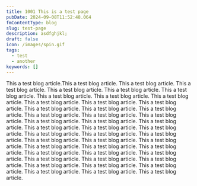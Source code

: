 ```yaml
---
title: 1001 This is a test page
pubDate: 2024-09-08T11:52:48.064
fmContentType: blog
slug: test-page
description: asdfghjkl;
draft: false
icon: /images/spin.gif
tags:
  - test
  - another
keywords: []
---
```


This a test blog article.This a test blog article. This a test blog article. This a test blog article. This a test blog article. This a test blog article. This a test blog article. This a test blog article. This a test blog article. This a test blog article. This a test blog article. This a test blog article. This a test blog article. This a test blog article. This a test blog article. This a test blog article. This a test blog article. This a test blog article. This a test blog article. This a test blog article. This a test blog article. This a test blog article. This a test blog article. This a test blog article. This a test blog article. This a test blog article. This a test blog article. This a test blog article. This a test blog article. This a test blog article. This a test blog article. This a test blog article. This a test blog article. This a test blog article. This a test blog article. This a test blog article. This a test blog article. This a test blog article. This a test blog article. This a test blog article. This a test blog article. This a test blog article. This a test blog article. This a test blog article. This a test blog article. This a test blog article.
